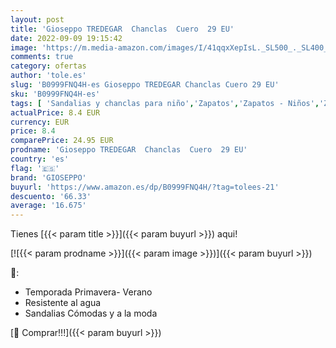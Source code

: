 ```yaml
---
layout: post
title: 'Gioseppo TREDEGAR  Chanclas  Cuero  29 EU'
date: 2022-09-09 19:15:42
image: 'https://m.media-amazon.com/images/I/41qqxXepIsL._SL500_._SL400_.jpg'
comments: true
category: ofertas
author: 'tole.es'
slug: 'B0999FNQ4H-es Gioseppo TREDEGAR Chanclas Cuero 29 EU'
sku: 'B0999FNQ4H-es'
tags: [ 'Sandalias y chanclas para niño','Zapatos','Zapatos - Niños','Zapatos y complementos','chanclas','gioseppo','🇪🇸', ]
actualPrice: 8.4 EUR
currency: EUR
price: 8.4
comparePrice: 24.95 EUR
prodname: 'Gioseppo TREDEGAR  Chanclas  Cuero  29 EU'
country: 'es'
flag: '🇪🇸'
brand: 'GIOSEPPO'
buyurl: 'https://www.amazon.es/dp/B0999FNQ4H/?tag=tolees-21'
descuento: '66.33'
average: '16.675'
---
```


Tienes [{{< param title >}}]({{< param buyurl >}}) aqui!

[![{{< param prodname >}}]({{< param image >}})]({{< param buyurl >}})

🔎:

- Temporada Primavera- Verano
- Resistente al agua
- Sandalias Cómodas y a la moda

[🛒 Comprar!!!]({{< param buyurl >}})
